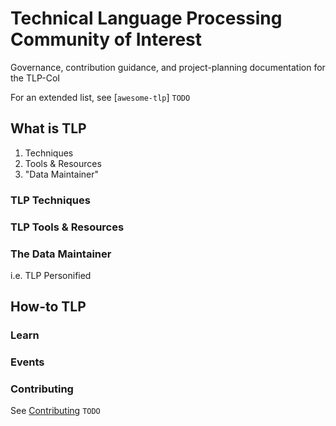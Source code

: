 # Technical Language Processing Community of Interest

Governance, contribution guidance, and project-planning documentation for the TLP-CoI

For an extended list, see [`awesome-tlp`] `TODO`

## What is TLP

1. Techniques
2. Tools & Resources
3. "Data Maintainer"

### TLP Techniques

### TLP Tools & Resources

### The Data Maintainer

i.e. TLP Personified


## How-to TLP

### Learn

### Events

### Contributing 
See [Contributing](CONTRIBUTING.md) `TODO`
